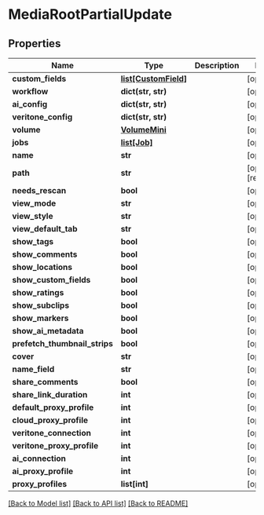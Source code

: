 # MediaRootPartialUpdate

## Properties

Name | Type | Description | Notes
------------ | ------------- | ------------- | -------------
**custom_fields** | [**list[CustomField]**](CustomField.md) |  | [optional] 
**workflow** | **dict(str, str)** |  | [optional] 
**ai_config** | **dict(str, str)** |  | [optional] 
**veritone_config** | **dict(str, str)** |  | [optional] 
**volume** | [**VolumeMini**](VolumeMini.md) |  | [optional] 
**jobs** | [**list[Job]**](Job.md) |  | [optional] 
**name** | **str** |  | [optional] 
**path** | **str** |  | [optional] [readonly] 
**needs_rescan** | **bool** |  | [optional] 
**view_mode** | **str** |  | [optional] 
**view_style** | **str** |  | [optional] 
**view_default_tab** | **str** |  | [optional] 
**show_tags** | **bool** |  | [optional] 
**show_comments** | **bool** |  | [optional] 
**show_locations** | **bool** |  | [optional] 
**show_custom_fields** | **bool** |  | [optional] 
**show_ratings** | **bool** |  | [optional] 
**show_subclips** | **bool** |  | [optional] 
**show_markers** | **bool** |  | [optional] 
**show_ai_metadata** | **bool** |  | [optional] 
**prefetch_thumbnail_strips** | **bool** |  | [optional] 
**cover** | **str** |  | [optional] 
**name_field** | **str** |  | [optional] 
**share_comments** | **bool** |  | [optional] 
**share_link_duration** | **int** |  | [optional] 
**default_proxy_profile** | **int** |  | [optional] 
**cloud_proxy_profile** | **int** |  | [optional] 
**veritone_connection** | **int** |  | [optional] 
**veritone_proxy_profile** | **int** |  | [optional] 
**ai_connection** | **int** |  | [optional] 
**ai_proxy_profile** | **int** |  | [optional] 
**proxy_profiles** | **list[int]** |  | [optional] 

[[Back to Model list]](../#documentation-for-models) [[Back to API list]](../#documentation-for-api-endpoints) [[Back to README]](../)


